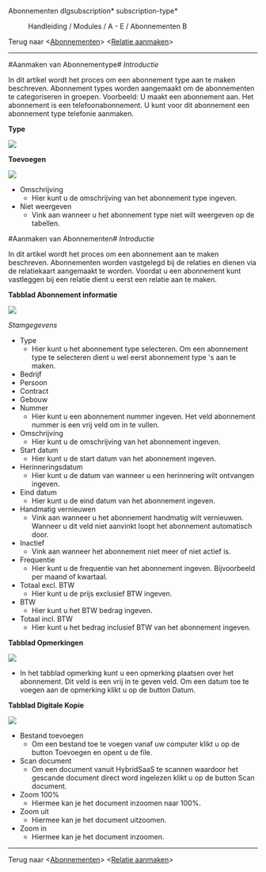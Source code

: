 <properties>
	<page>
		<title>Abonnementen</title>
		<description>Abonnementen</description>
		<context>dlgsubscription*</context>
		<context>subscription-type*</context>
	</page>
	<menu>
		<position>Handleiding / Modules / A - E / Abonnementen</position>
		<title>abonnementen aanmaken</title>
		<sort>B</sort>
	</menu>
</properties>

Terug naar <[Abonnementen](http://hybridsaas.support/pages/handleiding/modules/A-E/abonnementen/introductie)>
<[Relatie aanmaken](http://hybridsaas.support/pages/handleiding/modules/P-Z/relatiebeheer/relatiebeheer)>

----------

#Aanmaken van Abonnementype#
*Introductie*

In dit artikel wordt het proces om een abonnement type aan te maken beschreven. Abonnement types worden aangemaakt om de abonnementen te categoriseren in groepen. Voorbeeld: U maakt een abonnement aan. Het abonnement is een telefoonabonnement. U kunt voor dit abonnement een abonnement type telefonie aanmaken.

**Type**

![](images/abonnement-informatie-type.JPG)

**Toevoegen**

![](images/abonnement-informatie-type-toevoegen.JPG)

- Omschrijving
	- Hier kunt u de omschrijving van het abonnement type ingeven.
- Niet weergeven
	- Vink aan wanneer u het abonnement type niet wilt weergeven op de tabellen.


#Aanmaken van Abonnementen#
*Introductie*

In dit artikel wordt het proces om een abonnement aan te maken beschreven. Abonnementen worden vastgelegd bij de relaties en dienen via de relatiekaart aangemaakt te worden. Voordat u een abonnement kunt vastleggen bij een relatie dient u eerst een relatie aan te maken.

**Tabblad Abonnement informatie**

![](images/abonnement-informatie.JPG)

*Stamgegevens* 

- Type
	- Hier kunt u het abonnement type selecteren. Om een abonnement type te selecteren dient u wel eerst abonnement type 's aan te maken.
- Bedrijf
- Persoon
- Contract
- Gebouw
- Nummer
	- Hier kunt u een abonnement nummer ingeven. Het veld abonnement nummer is een vrij veld om in te vullen.
- Omschrijving
	- Hier kunt u de omschrijving van het abonnement ingeven.
- Start datum
	- Hier kunt u de start datum van het abonnement ingeven.
- Herinneringsdatum
	- Hier kunt u de datum van wanneer u een herinnering wilt ontvangen ingeven.
- Eind datum
	- Hier kunt u de eind datum van het abonnement ingeven.
- Handmatig vernieuwen
	- Vink aan wanneer u het abonnement handmatig wilt vernieuwen. Wanneer u dit veld niet aanvinkt loopt het abonnement automatisch door.
- Inactief
	- Vink aan wanneer het abonnement niet meer of niet actief is.
- Frequentie
	- Hier kunt u de frequentie van het abonnement ingeven. Bijvoorbeeld per maand of kwartaal.
- Totaal excl. BTW
	- Hier kunt u de prijs exclusief BTW ingeven.
- BTW
	- Hier kunt u het BTW bedrag ingeven.
- Totaal incl. BTW
	- Hier kunt u het bedrag inclusief BTW van het abonnement ingeven.

**Tabblad Opmerkingen**

![](images/abonnement-opmerking.JPG)
	
- In het tabblad opmerking kunt u een opmerking plaatsen over het abonnement. Dit veld is een vrij in te geven veld. Om een datum toe te voegen aan de opmerking klikt u op de button Datum.

**Tabblad Digitale Kopie**

![](images/abonnement-digitalekopie.JPG)

- Bestand toevoegen
	- Om een bestand toe te voegen vanaf uw computer klikt u op de button Toevoegen en opent u de file.
- Scan document
	- Om een document vanuit HybridSaaS te scannen waardoor het gescande document direct word ingelezen klikt u op de button Scan document.
- Zoom 100%
	- Hiermee kan je het document inzoomen naar 100%.
- Zoom uit
	- Hiermee kan je het document uitzoomen.
- Zoom in
	- Hiermee kan je het document inzoomen.

----------

Terug naar <[Abonnementen](http://hybridsaas.support/pages/handleiding/modules/A-E/abonnementen/introductie)>
<[Relatie aanmaken](http://hybridsaas.support/pages/handleiding/modules/P-Z/relatiebeheer/relatiebeheer)>